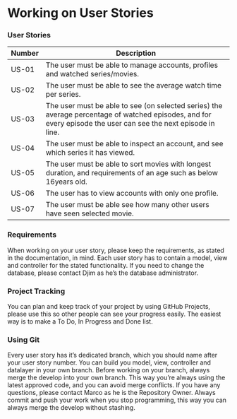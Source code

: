 # Working on User Stories

### User Stories

| Number | Description                                                                                                                                                    |
|--------|----------------------------------------------------------------------------------------------------------------------------------------------------------------|
| US-01  | The user must be able to manage accounts, profiles and watched series/movies.                                                                                  |
| US-02  | The user must be able to see the average watch time per series.                                                                                                |
| US-03  | The user must be able to see (on selected series) the average percentage of watched episodes, and for every episode the user can see the next episode in line. |
| US-04  | The user must be able to inspect an account, and see which series it has viewed.                                                                               |
| US-05  | The user must be able to sort movies with longest duration, and requirements of an age such as below 16years old.                                              |
| US-06  | The user has to view accounts with only one profile.                                                                                                           |
| US-07  | The user must be able see how many other users have seen selected movie.                                                                                       |

### Requirements
When working on your user story, please keep the requirements, as stated in the documentation, in mind. Each user story has to contain a model, view and controller for the stated functionality. If you need to change the database, please contact Djim as he’s the database administrator.

### Project Tracking
You can plan and keep track of your project by using GitHub Projects, please use this so other people can see your progress easily. The easiest way is to make a To Do, In Progress and Done list.

### Using Git
Every user story has it’s dedicated branch, which you should name after your user story number. You can build you model, view, controller and datalayer in your own branch. Before working on your branch, always merge the develop into your own branch. This way you’re always using the latest approved code, and you can avoid merge conflicts. If you have any questions, please contact Marco as he is the Repository Owner. Always commit and push your work when you stop programming, this way you can always merge the develop without stashing.
